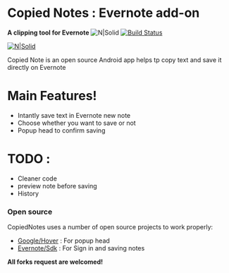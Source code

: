 # Copied Notes : Evernote add-on
**A clipping tool for Evernote**
![N|Solid](https://lh3.googleusercontent.com/BeoYJTPdtTKuwFeUaIfOUvmjMwiS_UyUR20heD_dBpzb3CZNRvbciRvhZr2ooHRJT7II=s180-rw)
[![Build Status](https://travis-ci.org/joemccann/dillinger.svg?branch=master)](https://travis-ci.org/joemccann/dillinger)

[![N|Solid](https://play.google.com/intl/en_us/badges/images/generic/en_badge_web_generic.png)](https://play.google.com/store/apps/details?id=pro.copytoevernote.material)



Copied Note is an open source Android app helps tp copy text and save it directly on Evernote

# Main Features!

  - Intantly save text in Evernote new note
  - Choose whether you want to save or not
  - Popup head to confirm saving


# TODO :
- Cleaner code 
- preview note before saving
- History

### Open source

CopiedNotes uses a number of open source projects to work properly:
* [Google/Hover](https://github.com/google/hover) : For popup head
* [Evernote/Sdk](https://github.com/evernote/evernote-sdk-android) : For Sign in and saving notes


**All forks request are welcomed!**

